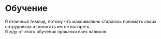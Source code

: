 # Обучение

Я отличный тимлид, потому что максимально стараюсь понимать своих сотрудников и помогать им не выгореть. \
Я жду от этого обучения прокачки всех навыков